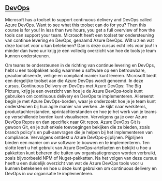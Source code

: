 ## [DevOps](https://app.pluralsight.com/library/courses/continuous-delivery-azure-devops-big-picture/table-of-contents)
Microsoft has a toolset to support continuous delivery and DevOps called Azure DevOps. Want to see what this toolset can do for you? Then this course is for you! In less than two hours, you get a full overview of how the tools can support your team.
Microsoft heeft een toolset ter ondersteuning van continue levering en DevOps, genaamd Azure DevOps. Wilt u zien wat deze toolset voor u kan betekenen? Dan is deze cursus echt iets voor jou! In minder dan twee uur krijg je een volledig overzicht van hoe de tools je team kunnen ondersteunen. 



Om teams te ondersteunen in de richting van continue levering en DevOps, hebt u een toolpakket nodig waarmee u software op een betrouwbare, geautomatiseerde, veilige en compliant manier kunt leveren. Microsoft biedt een dergelijke toolset aan die Azure DevOps wordt genoemd. In deze cursus, Continuous Delivery en DevOps met Azure DevOps: The Big Picture, krijg je een overzicht van hoe je de Azure DevOps-tools kunt gebruiken om continuous delivery en DevOps te implementeren. Allereerst begin je met Azure DevOps-borden, waar je onderzoekt hoe je je team kunt ondersteunen bij hun agile manier van werken. Je kijkt naar werkitems, productachterstanden, sprintachterstanden en hoe je het werk van je teams op verschillende borden kunt visualiseren. Vervolgens ga je over Azure DevOps Repos en dan specifiek naar Git repos. Azure DevOps Git is gewoon Git, en je zult enkele toevoegingen bekijken die ze bieden, zoals branch policy's en pull-aanvragen die je helpen bij het implementeren van compliance. Vervolgens ontdekt u Azure DevOps-pijplijnen. Pijplijnen bieden een manier om uw software te bouwen en te implementeren. Ten slotte leert u het gebruik van Azure DevOps-artefacten en bekijkt u hoe u pakketten kunt beheren die buiten uw organisatiegrenzen worden verbruikt, zoals bijvoorbeeld NPM of Nuget-pakketten. Na het volgen van deze cursus heeft u een duidelijk overzicht van wat de Azure DevOps tools voor u kunnen betekenen en hoe u deze kunt gebruiken om continuous delivery en DevOps in uw organisatie te implementeren.

